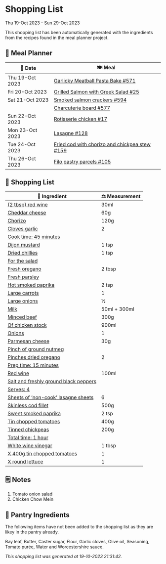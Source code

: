 # Shopping List

Thu 19-Oct 2023 - Sun 29-Oct 2023

This shopping list has been automatically generated with the ingredients from the recipes found in the meal planner project.

## 📅 Meal Planner

|📅 Date| 🍽️ Meal|
|----|----|
|Thu 19-Oct 2023|[Garlicky Meatball Pasta Bake  #571](https://github.com/jcallaghan/The-Cookbook/issues/571)|
|Fri 20-Oct 2023|[Grilled Salmon with Greek Salad #25](https://github.com/jcallaghan/The-Cookbook/issues/25)|
|Sat 21-Oct 2023|[Smoked salmon crackers #594](https://github.com/jcallaghan/The-Cookbook/issues/594)|
||[Charcuterie board #577](https://github.com/jcallaghan/The-Cookbook/issues/577)|
|Sun 22-Oct 2023|[Rotisserie chicken #17](https://github.com/jcallaghan/The-Cookbook/issues/17)|
|Mon 23-Oct 2023|[Lasagne  #128](https://github.com/jcallaghan/The-Cookbook/issues/128)|
|Tue 24-Oct 2023|[Fried cod with chorizo and chickpea stew #159](https://github.com/jcallaghan/The-Cookbook/issues/159)|
|Thu 26-Oct 2023|[Filo pastry parcels #105](https://github.com/jcallaghan/The-Cookbook/issues/105)|

## 🛒 Shopping List

| 🍌 Ingredient| ⚖️ Measurement|
|----------|-----------|
|[(2 tbsp) red wine](https://www.sainsburys.co.uk/gol-ui/SearchResults/(2%20tbsp)%20red%20wine)|30ml|
|[Cheddar cheese](https://www.sainsburys.co.uk/gol-ui/SearchResults/Cheddar%20cheese)|60g|
|[Chorizo](https://www.sainsburys.co.uk/gol-ui/SearchResults/Chorizo)|120g|
|[Cloves garlic](https://www.sainsburys.co.uk/gol-ui/SearchResults/Cloves%20garlic)|2|
|[Cook time: 45 minutes](https://www.sainsburys.co.uk/gol-ui/SearchResults/Cook%20time:%2045%20minutes)||
|[Dijon mustard](https://www.sainsburys.co.uk/gol-ui/SearchResults/Dijon%20mustard)|1 tsp|
|[Dried chillies](https://www.sainsburys.co.uk/gol-ui/SearchResults/Dried%20chillies)|1 tsp|
|[For the salad](https://www.sainsburys.co.uk/gol-ui/SearchResults/For%20the%20salad)||
|[Fresh oregano](https://www.sainsburys.co.uk/gol-ui/SearchResults/Fresh%20oregano)|2 tbsp|
|[Fresh parsley](https://www.sainsburys.co.uk/gol-ui/SearchResults/Fresh%20parsley)||
|[Hot smoked paprika](https://www.sainsburys.co.uk/gol-ui/SearchResults/Hot%20smoked%20paprika)|2 tsp|
|[Large carrots](https://www.sainsburys.co.uk/gol-ui/SearchResults/Large%20carrots)|1|
|[Large onions](https://www.sainsburys.co.uk/gol-ui/SearchResults/Large%20onions)|½|
|[Milk](https://www.sainsburys.co.uk/gol-ui/SearchResults/Milk)|50ml + 300ml|
|[Minced beef](https://www.sainsburys.co.uk/gol-ui/SearchResults/Minced%20beef)|300g|
|[Of chicken stock](https://www.sainsburys.co.uk/gol-ui/SearchResults/Of%20chicken%20stock)|900ml|
|[Onions](https://www.sainsburys.co.uk/gol-ui/SearchResults/Onions)|1|
|[Parmesan cheese](https://www.sainsburys.co.uk/gol-ui/SearchResults/Parmesan%20cheese)|30g|
|[Pinch of ground nutmeg](https://www.sainsburys.co.uk/gol-ui/SearchResults/Pinch%20of%20ground%20nutmeg)||
|[Pinches dried oregano](https://www.sainsburys.co.uk/gol-ui/SearchResults/Pinches%20dried%20oregano)|2|
|[Prep time: 15 minutes](https://www.sainsburys.co.uk/gol-ui/SearchResults/Prep%20time:%2015%20minutes)||
|[Red wine](https://www.sainsburys.co.uk/gol-ui/SearchResults/Red%20wine)|100ml|
|[Salt and freshly ground black peppers](https://www.sainsburys.co.uk/gol-ui/SearchResults/Salt%20and%20freshly%20ground%20black%20peppers)||
|[Serves: 4](https://www.sainsburys.co.uk/gol-ui/SearchResults/Serves:%204)||
|[Sheets of ‘non-cook’ lasagne sheets](https://www.sainsburys.co.uk/gol-ui/SearchResults/Sheets%20of%20‘non-cook’%20lasagne%20sheets)|6|
|[Skinless cod fillet](https://www.sainsburys.co.uk/gol-ui/SearchResults/Skinless%20cod%20fillet)|500g|
|[Sweet smoked paprika](https://www.sainsburys.co.uk/gol-ui/SearchResults/Sweet%20smoked%20paprika)|2 tsp|
|[Tin chopped tomatoes](https://www.sainsburys.co.uk/gol-ui/SearchResults/Tin%20chopped%20tomatoes)|400g|
|[Tinned chickpeas](https://www.sainsburys.co.uk/gol-ui/SearchResults/Tinned%20chickpeas)|200g|
|[Total time: 1 hour](https://www.sainsburys.co.uk/gol-ui/SearchResults/Total%20time:%201%20hour)||
|[White wine vinegar](https://www.sainsburys.co.uk/gol-ui/SearchResults/White%20wine%20vinegar)|1 tbsp|
|[X 400g tin chopped tomatoes](https://www.sainsburys.co.uk/gol-ui/SearchResults/X%20400g%20tin%20chopped%20tomatoes)|1|
|[X round lettuce](https://www.sainsburys.co.uk/gol-ui/SearchResults/X%20round%20lettuce)|1|

## 🗒️ Notes

1. Tomato onion salad
1. Chicken Chow Mein

## 🏪 Pantry Ingredients

The following items have not been added to the shopping list as they are likey in the pantry already.

Bay leaf, Butter, Caster sugar, Flour, Garlic cloves, Olive oil, Seasoning, Tomato purée, Water and Worcestershire sauce.


_This shopping list was generated at 19-10-2023 21:31:42._